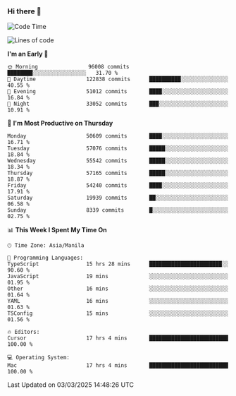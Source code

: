 ### Hi there 👋

<!--START_SECTION:waka-->
![Code Time](http://img.shields.io/badge/Code%20Time-5%2C902%20hrs%2044%20mins-blue)

![Lines of code](https://img.shields.io/badge/From%20Hello%20World%20I%27ve%20Written-117.7%20million%20lines%20of%20code-blue)

**I'm an Early 🐤** 

```text
🌞 Morning                96008 commits       ████████░░░░░░░░░░░░░░░░░   31.70 % 
🌆 Daytime                122838 commits      ██████████░░░░░░░░░░░░░░░   40.55 % 
🌃 Evening                51012 commits       ████░░░░░░░░░░░░░░░░░░░░░   16.84 % 
🌙 Night                  33052 commits       ███░░░░░░░░░░░░░░░░░░░░░░   10.91 % 
```
📅 **I'm Most Productive on Thursday** 

```text
Monday                   50609 commits       ████░░░░░░░░░░░░░░░░░░░░░   16.71 % 
Tuesday                  57076 commits       █████░░░░░░░░░░░░░░░░░░░░   18.84 % 
Wednesday                55542 commits       █████░░░░░░░░░░░░░░░░░░░░   18.34 % 
Thursday                 57165 commits       █████░░░░░░░░░░░░░░░░░░░░   18.87 % 
Friday                   54240 commits       ████░░░░░░░░░░░░░░░░░░░░░   17.91 % 
Saturday                 19939 commits       ██░░░░░░░░░░░░░░░░░░░░░░░   06.58 % 
Sunday                   8339 commits        █░░░░░░░░░░░░░░░░░░░░░░░░   02.75 % 
```


📊 **This Week I Spent My Time On** 

```text
🕑︎ Time Zone: Asia/Manila

💬 Programming Languages: 
TypeScript               15 hrs 28 mins      ███████████████████████░░   90.60 % 
JavaScript               19 mins             ░░░░░░░░░░░░░░░░░░░░░░░░░   01.95 % 
Other                    16 mins             ░░░░░░░░░░░░░░░░░░░░░░░░░   01.64 % 
YAML                     16 mins             ░░░░░░░░░░░░░░░░░░░░░░░░░   01.63 % 
TSConfig                 15 mins             ░░░░░░░░░░░░░░░░░░░░░░░░░   01.56 % 

🔥 Editors: 
Cursor                   17 hrs 4 mins       █████████████████████████   100.00 % 

💻 Operating System: 
Mac                      17 hrs 4 mins       █████████████████████████   100.00 % 
```


 Last Updated on 03/03/2025 14:48:26 UTC
<!--END_SECTION:waka-->


<!--
**rad182/rad182** is a ✨ _special_ ✨ repository because its `README.md` (this file) appears on your GitHub profile.

Here are some ideas to get you started:

- 🔭 I’m currently working on ...
- 🌱 I’m currently learning ...
- 👯 I’m looking to collaborate on ...
- 🤔 I’m looking for help with ...
- 💬 Ask me about ...
- 📫 How to reach me: ...
- 😄 Pronouns: ...
- ⚡ Fun fact: ...
-->
